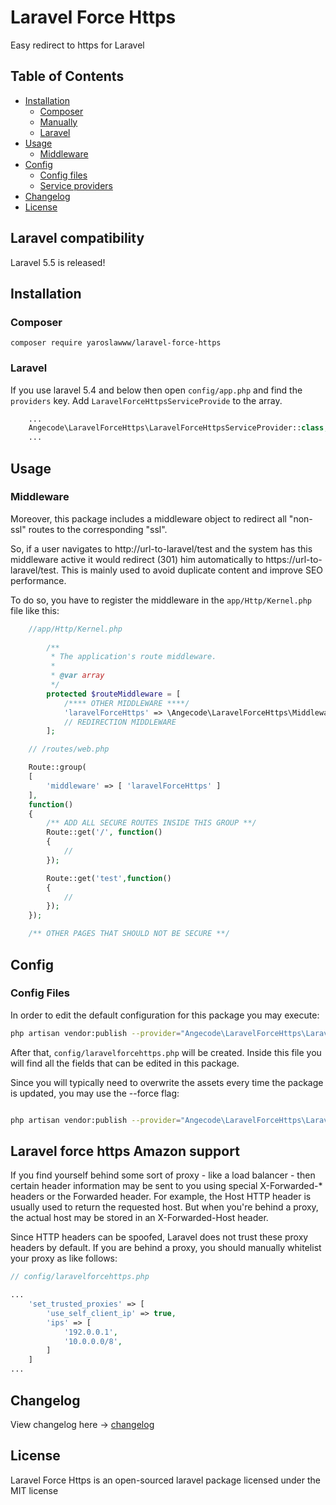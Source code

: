 # Laravel Force Https

Easy redirect to https for Laravel


## Table of Contents

- <a href="#installation">Installation</a>
    - <a href="#composer">Composer</a>
    - <a href="#manually">Manually</a>
    - <a href="#laravel">Laravel</a>
- <a href="#usage">Usage</a>
    - <a href="#middleware">Middleware</a>
- <a href="#config">Config</a>
    - <a href="#config-files">Config files</a>
    - <a href="#service-providers">Service providers</a>
- <a href="#changelog">Changelog</a>
- <a href="#license">License</a>

## Laravel compatibility

Laravel 5.5 is released!

## Installation

### Composer

    composer require yaroslawww/laravel-force-https
    
### Laravel

If you use laravel 5.4 and below then open `config/app.php` and find the `providers` key. Add `LaravelForceHttpsServiceProvide` to the array.

```php
	...
	Angecode\LaravelForceHttps\LaravelForceHttpsServiceProvider::class,
	...
```

## Usage

### Middleware

Moreover, this package includes a middleware object to redirect all "non-ssl" routes to the corresponding "ssl".

So, if a user navigates to http://url-to-laravel/test and the system has this middleware active it would redirect (301) him automatically to https://url-to-laravel/test. This is mainly used to avoid duplicate content and improve SEO performance.

To do so, you have to register the middleware in the `app/Http/Kernel.php` file like this:

```php
    //app/Http/Kernel.php
	
		/**
		 * The application's route middleware.
		 *
		 * @var array
		 */
		protected $routeMiddleware = [
			/**** OTHER MIDDLEWARE ****/
			'laravelForceHttps' => \Angecode\LaravelForceHttps\Middleware\LaravelForceHttpsMiddlewareRedirect::class,
			// REDIRECTION MIDDLEWARE
		];

```


```php
	// /routes/web.php

	Route::group(
	[
		'middleware' => [ 'laravelForceHttps' ]
	],
	function()
	{
		/** ADD ALL SECURE ROUTES INSIDE THIS GROUP **/
		Route::get('/', function()
		{
			//
		});

		Route::get('test',function()
		{
			//
		});
	});

	/** OTHER PAGES THAT SHOULD NOT BE SECURE **/

```

## Config

### Config Files

In order to edit the default configuration for this package you may execute:

```sh
php artisan vendor:publish --provider="Angecode\LaravelForceHttps\LaravelForceHttpsServiceProvider"
```

After that, `config/laravelforcehttps.php` will be created. Inside this file you will find all the fields that can be edited in this package.


Since you will typically need to overwrite the assets every time the package is updated, you may use the --force flag:
```sh

php artisan vendor:publish --provider="Angecode\LaravelForceHttps\LaravelForceHttpsServiceProvider" --force

```

## Laravel force https Amazon support 
If you find yourself behind some sort of proxy - like a load balancer - then certain header information may be sent to you using special X-Forwarded-* headers or the Forwarded header. For example, the Host HTTP header is usually used to return the requested host. But when you're behind a proxy, the actual host may be stored in an X-Forwarded-Host header.

Since HTTP headers can be spoofed, Laravel does not trust these proxy headers by default. If you are behind a proxy, you should manually whitelist your proxy as like follows:

```php
// config/laravelforcehttps.php

...
    'set_trusted_proxies' => [
        'use_self_client_ip' => true,
        'ips' => [
            '192.0.0.1',
            '10.0.0.0/8',
        ]
    ]
...

```

## Changelog
View changelog here -> [changelog](CHANGELOG.md)

## License

Laravel Force Https is an open-sourced laravel package licensed under the MIT license
